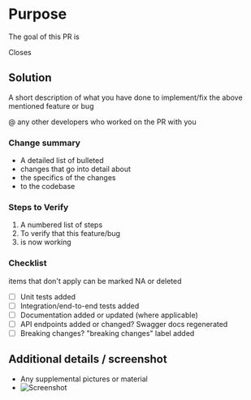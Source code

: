 # Purpose

The goal of this PR is <!-- insert goal here -->

Closes <!-- issue # -->

## Solution

A short description of what you have done to implement/fix the above mentioned feature or bug

@ any other developers who worked on the PR with you

### Change summary

* A detailed list of bulleted
* changes that go into detail about
* the specifics of the changes
* to the codebase

### Steps to Verify

1. A numbered list of steps
2. To verify that this feature/bug
3. is now working

### Checklist

items that don't apply can be marked NA or deleted

- [ ] Unit tests added
- [ ] Integration/end-to-end tests added
- [ ] Documentation added or updated (where applicable)
- [ ] API endpoints added or changed? Swagger docs regenerated
- [ ] Breaking changes? "breaking changes" label added

## Additional details / screenshot

- Any supplemental pictures or material
- ![Screenshot]()
